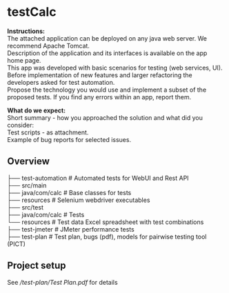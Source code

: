 # testCalc

**Instructions:**  
The attached application can be deployed on any java web server. We recommend Apache Tomcat.   
Description of the application and its interfaces is available on the app home page.  
This app was developed with basic scenarios for testing (web services, UI).  
Before implementation of new features and larger refactoring the developers asked for test automation.  
Propose the technology you would use and implement a subset of the proposed tests. 
If you find any errors within an app, report them.  

**What do we expect:**  
Short summary - how you approached the solution and what did you consider:  
Test scripts - as attachment.  
Example of bug reports for selected issues.  
  
  
## Overview
├── test-automation             # Automated tests for WebUI and Rest API  
    ├── src/main                  
        ├── java/com/calc       # Base classes for tests  
        ├── resources           # Selenium webdriver executables  
    ├── src/test                     
        ├── java/com/calc       # Tests  
        └── resources           # Test data Excel spreadsheet with test combinations    
├── test-jmeter                 # JMeter performance tests  
├── test-plan                   # Test plan, bugs (pdf), models for pairwise testing tool (PICT)  
  
## Project setup  
See */test-plan/Test Plan.pdf* for details  


